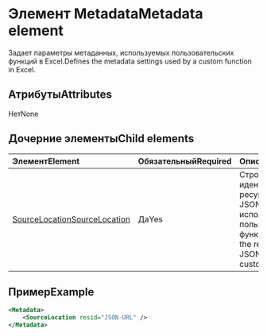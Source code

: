 # <a name="metadata-element"></a><span data-ttu-id="f43f5-101">Элемент Metadata</span><span class="sxs-lookup"><span data-stu-id="f43f5-101">Metadata element</span></span>

<span data-ttu-id="f43f5-102">Задает параметры метаданных, используемых пользовательских функций в Excel.</span><span class="sxs-lookup"><span data-stu-id="f43f5-102">Defines the metadata settings used by a custom function in Excel.</span></span>

## <a name="attributes"></a><span data-ttu-id="f43f5-103">Атрибуты</span><span class="sxs-lookup"><span data-stu-id="f43f5-103">Attributes</span></span>

<span data-ttu-id="f43f5-104">Нет</span><span class="sxs-lookup"><span data-stu-id="f43f5-104">None</span></span>

## <a name="child-elements"></a><span data-ttu-id="f43f5-105">Дочерние элементы</span><span class="sxs-lookup"><span data-stu-id="f43f5-105">Child elements</span></span>

|  <span data-ttu-id="f43f5-106">Элемент</span><span class="sxs-lookup"><span data-stu-id="f43f5-106">Element</span></span>  |  <span data-ttu-id="f43f5-107">Обязательный</span><span class="sxs-lookup"><span data-stu-id="f43f5-107">Required</span></span>  |  <span data-ttu-id="f43f5-108">Описание</span><span class="sxs-lookup"><span data-stu-id="f43f5-108">Description</span></span>  |
|:-----|:-----|:-----|
|  [<span data-ttu-id="f43f5-109">SourceLocation</span><span class="sxs-lookup"><span data-stu-id="f43f5-109">SourceLocation</span></span>](customfunctionssourcelocation.md)  |  <span data-ttu-id="f43f5-110">Да</span><span class="sxs-lookup"><span data-stu-id="f43f5-110">Yes</span></span>  | <span data-ttu-id="f43f5-111">Строка с идентификатором ресурсов из файла JSON, используемого пользовательских функций.</span><span class="sxs-lookup"><span data-stu-id="f43f5-111">String with the resource id of the JSON file used by custom functions.</span></span> |

## <a name="example"></a><span data-ttu-id="f43f5-112">Пример</span><span class="sxs-lookup"><span data-stu-id="f43f5-112">Example</span></span>

```xml
<Metadata>
    <SourceLocation resid="JSON-URL" />
</Metadata>
```
